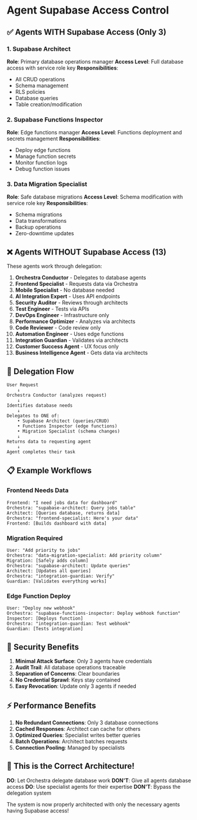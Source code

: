 # Agent Supabase Access Control

## ✅ Agents WITH Supabase Access (Only 3)

### 1. Supabase Architect
**Role**: Primary database operations manager
**Access Level**: Full database access with service role key
**Responsibilities**:
- All CRUD operations
- Schema management
- RLS policies
- Database queries
- Table creation/modification

### 2. Supabase Functions Inspector  
**Role**: Edge functions manager
**Access Level**: Functions deployment and secrets management
**Responsibilities**:
- Deploy edge functions
- Manage function secrets
- Monitor function logs
- Debug function issues

### 3. Data Migration Specialist
**Role**: Safe database migrations
**Access Level**: Schema modification with service role key
**Responsibilities**:
- Schema migrations
- Data transformations
- Backup operations
- Zero-downtime updates

## ❌ Agents WITHOUT Supabase Access (13)

These agents work through delegation:
1. **Orchestra Conductor** - Delegates to database agents
2. **Frontend Specialist** - Requests data via Orchestra
3. **Mobile Specialist** - No database needed
4. **AI Integration Expert** - Uses API endpoints
5. **Security Auditor** - Reviews through architects
6. **Test Engineer** - Tests via APIs
7. **DevOps Engineer** - Infrastructure only
8. **Performance Optimizer** - Analyzes via architects
9. **Code Reviewer** - Code review only
10. **Automation Engineer** - Uses edge functions
11. **Integration Guardian** - Validates via architects
12. **Customer Success Agent** - UX focus only
13. **Business Intelligence Agent** - Gets data via architects

## 🔄 Delegation Flow

```
User Request
    ↓
Orchestra Conductor (analyzes request)
    ↓
Identifies database needs
    ↓
Delegates to ONE of:
    • Supabase Architect (queries/CRUD)
    • Functions Inspector (edge functions)
    • Migration Specialist (schema changes)
    ↓
Returns data to requesting agent
    ↓
Agent completes their task
```

## 📋 Example Workflows

### Frontend Needs Data
```
Frontend: "I need jobs data for dashboard"
Orchestra: "supabase-architect: Query jobs table"
Architect: [Queries database, returns data]
Orchestra: "frontend-specialist: Here's your data"
Frontend: [Builds dashboard with data]
```

### Migration Required
```
User: "Add priority to jobs"
Orchestra: "data-migration-specialist: Add priority column"
Migration: [Safely adds column]
Orchestra: "supabase-architect: Update queries"
Architect: [Updates all queries]
Orchestra: "integration-guardian: Verify"
Guardian: [Validates everything works]
```

### Edge Function Deploy
```
User: "Deploy new webhook"
Orchestra: "supabase-functions-inspector: Deploy webhook function"
Inspector: [Deploys function]
Orchestra: "integration-guardian: Test webhook"
Guardian: [Tests integration]
```

## 🔐 Security Benefits

1. **Minimal Attack Surface**: Only 3 agents have credentials
2. **Audit Trail**: All database operations traceable
3. **Separation of Concerns**: Clear boundaries
4. **No Credential Sprawl**: Keys stay contained
5. **Easy Revocation**: Update only 3 agents if needed

## ⚡ Performance Benefits

1. **No Redundant Connections**: Only 3 database connections
2. **Cached Responses**: Architect can cache for others
3. **Optimized Queries**: Specialist writes better queries
4. **Batch Operations**: Architect batches requests
5. **Connection Pooling**: Managed by specialists

## 🎯 This is the Correct Architecture!

**DO**: Let Orchestra delegate database work
**DON'T**: Give all agents database access
**DO**: Use specialist agents for their expertise
**DON'T**: Bypass the delegation system

The system is now properly architected with only the necessary agents having Supabase access!